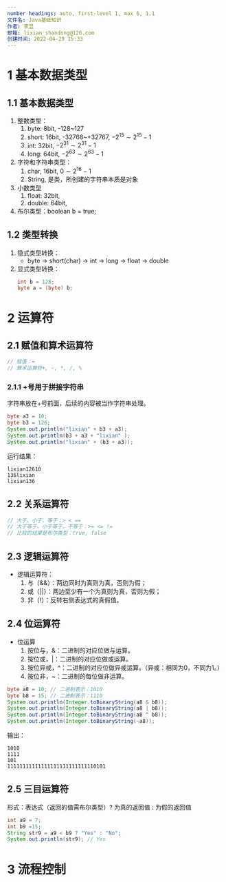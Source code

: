 ```yaml
---
number headings: auto, first-level 1, max 6, 1.1
文件名: Java基础知识
作者: 李显
邮箱: lixian_shandong@126.com
创建时间: 2022-04-29 15:33
---
```



# 1 基本数据类型
## 1.1 基本数据类型
1. 整数类型：
    1. byte: 8bit, -128~127
    2. short: 16bit, -32768~+32767, $-2^{15}\sim2^{15}-1$
    3. int: 32bit,  $-2^{31}\sim2^{31}-1$
    4. long: 64bit, $-2^{63}\sim2^{63}-1$
2. 字符和字符串类型：
    1. char, 16bit, $0\sim2^{16}-1$
    2. String, 是类，所创建的字符串本质是对象
3. 小数类型
    1. float: 32bit, 
    2. double: 64bit, 
4. 布尔类型：boolean b = true;

## 1.2 类型转换

1. 隐式类型转换：
    - byte $\rightarrow$ short(char) $\rightarrow$ int $\rightarrow$ long $\rightarrow$ float $\rightarrow$ double
2. 显式类型转换：
   ```java
   int b = 128;
   byte a = (byte) b;
   ```


# 2 运算符
## 2.1 赋值和算术运算符
```java
// 赋值：=
// 算术运算符+, -, *, /, % 
```
### 2.1.1 +号用于拼接字符串
字符串放在+号前面，后续的内容被当作字符串处理。

```java
byte a3 = 10;
byte b3 = 126;
System.out.println("lixian" + b3 + a3);
System.out.println(b3 + a3 + "lixian" );
System.out.println("lixian" + (b3 + a3));
```
运行结果：
```shell
lixian12610
136lixian
lixian136
```

## 2.2 关系运算符
```java
// 大于、小于、等于：> < ==
// 大于等于、小于等于、不等于：>= <= !=
// 比较的结果是布尔类型：true, false
```

## 2.3 逻辑运算符
- 逻辑运算符：
    1. 与（&&）：两边同时为真则为真，否则为假；
    2. 或（||）：两边至少有一个为真则为真，否则为假； 
    3. 非（!）：反转右侧表达式的真假值。
## 2.4 位运算符
- 位运算
    1. 按位与，&：二进制的对应位做与运算。
    2. 按位或，|：二进制的对应位做或运算。
    3. 按位异或，^：二进制的对应位做异或运算。（异或：相同为0，不同为1。）
    4. 按位非，~：二进制的每位做非运算。

```java
byte a8 = 10; // 二进制表示：1010  
byte b8 = 15; // 二进制表示：1110  
System.out.println(Integer.toBinaryString(a8 & b8));  
System.out.println(Integer.toBinaryString(a8 | b8));  
System.out.println(Integer.toBinaryString(a8 ^ b8));  
System.out.println(Integer.toBinaryString(~a8));
```
输出：
```shell
1010
1111
101
11111111111111111111111111110101
```
## 2.5 三目运算符
形式：表达式（返回的值需布尔类型）? 为真的返回值 : 为假的返回值

```java
int a9 = 7;  
int b9 =15;  
String str9 = a9 < b9 ? "Yes" : "No";  
System.out.println(str9); // Yes
```



# 3 流程控制









